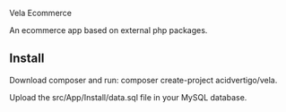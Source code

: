 Vela Ecommerce

An ecommerce app based on external php packages.

## Install

Download composer and run:
composer create-project acidvertigo/vela.

Upload the src/App/Install/data.sql file in your MySQL database.
